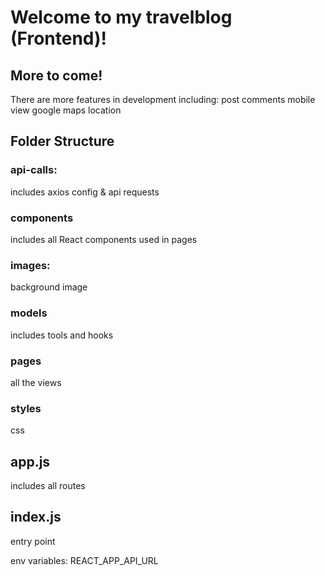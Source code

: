 # Welcome to my travelblog (Frontend)!

## More to come!
There are more features in development including:
post comments
mobile view
google maps location


## Folder Structure

### api-calls: 
includes axios config & api requests
### components
includes all React components used in pages
### images:
background image
### models
includes tools and hooks
### pages
all the views
### styles
css

## app.js 
includes all routes
## index.js
entry point

env variables:
REACT_APP_API_URL